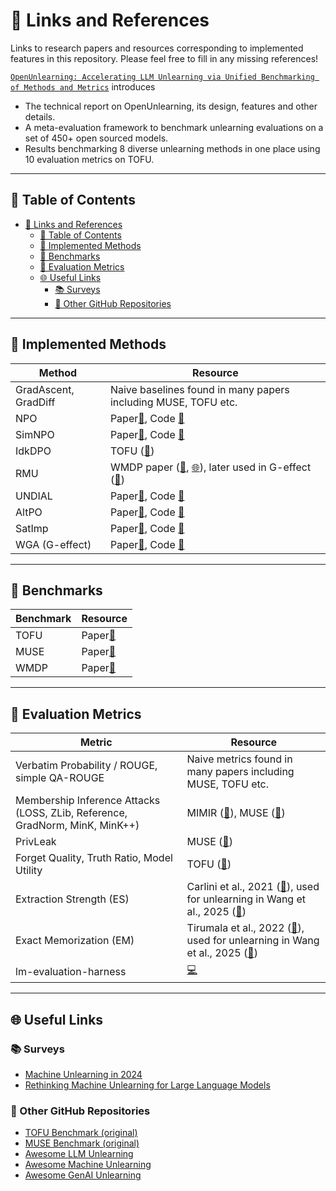# 🔗 Links and References

Links to research papers and resources corresponding to implemented features in this repository. Please feel free to fill in any missing references!

[`OpenUnlearning: Accelerating LLM Unlearning via Unified Benchmarking of Methods and Metrics`](https://arxiv.org/abs/2506.12618) introduces

- The technical report on OpenUnlearning, its design, features and other details.
- A meta-evaluation framework to benchmark unlearning evaluations on a set of 450+ open sourced models.
- Results benchmarking 8 diverse unlearning methods in one place using 10 evaluation metrics on TOFU.

---

## 📌 Table of Contents

- [🔗 Links and References](#-links-and-references)
  - [📌 Table of Contents](#-table-of-contents)
  - [📗 Implemented Methods](#-implemented-methods)
  - [📘 Benchmarks](#-benchmarks)
  - [📙 Evaluation Metrics](#-evaluation-metrics)
  - [🌐 Useful Links](#-useful-links)
    - [📚 Surveys](#-surveys)
    - [🐙 Other GitHub Repositories](#-other-github-repositories)

---

## 📗 Implemented Methods

| Method               | Resource                                                                                                                                                                                     |
| -------------------- | -------------------------------------------------------------------------------------------------------------------------------------------------------------------------------------------- |
| GradAscent, GradDiff | Naive baselines found in many papers including MUSE, TOFU etc.                                                                                                                               |
| NPO                  | Paper[📄](https://arxiv.org/abs/2404.05868), Code [🐙](https://github.com/licong-lin/negative-preference-optimization)                                                                             |
| SimNPO               | Paper[📄](https://arxiv.org/abs/2410.07163), Code [🐙](https://github.com/OPTML-Group/Unlearn-Simple)                                                                                              |
| IdkDPO               | TOFU ([📄](https://arxiv.org/abs/2401.06121))                                                                                                                                                   |
| RMU                  | WMDP paper ([🐙](https://github.com/centerforaisafety/wmdp/tree/main/rmu), [🌐](https://www.wmdp.ai/)), later used in G-effect ([🐙](https://github.com/tmlr-group/G-effect/blob/main/dataloader.py)) |
| UNDIAL               | Paper[📄](https://arxiv.org/pdf/2402.10052), Code [🐙](https://github.com/dong-river/LLM_unlearning/tree/main)                                                                                     |
| AltPO                | Paper[📄](https://arxiv.org/pdf/2409.13474), Code [🐙](https://github.com/molereddy/Alternate-Preference-Optimization)                                                                             |
| SatImp               | Paper[📄](https://arxiv.org/pdf/2505.11953), Code [🐙](https://github.com/Puning97/SatImp-for-LLM-Unlearning)                                                                                      |
| WGA (G-effect)       | Paper[📄](https://arxiv.org/pdf/2502.19301), Code [🐙](https://github.com/tmlr-group/G-effect)                                                                                                     |

---

## 📘 Benchmarks

| Benchmark | Resource                                 |
| --------- | ---------------------------------------- |
| TOFU      | Paper[📄](https://arxiv.org/abs/2401.06121) |
| MUSE      | Paper[📄](https://arxiv.org/abs/2407.06460) |
| WMDP      | Paper[📄](https://arxiv.org/abs/2403.03218) |

---

## 📙 Evaluation Metrics

| Metric                                                                       | Resource                                                                                                                                                                                                                                |
| ---------------------------------------------------------------------------- | --------------------------------------------------------------------------------------------------------------------------------------------------------------------------------------------------------------------------------------- |
| Verbatim Probability / ROUGE, simple QA-ROUGE                                | Naive metrics found in many papers including MUSE, TOFU etc.                                                                                                                                                                            |
| Membership Inference Attacks (LOSS, ZLib, Reference, GradNorm, MinK, MinK++) | MIMIR ([🐙](https://github.com/iamgroot42/mimir)), MUSE ([📄](https://arxiv.org/abs/2407.06460))                                                                                                                                              |
| PrivLeak                                                                     | MUSE ([📄](https://arxiv.org/abs/2407.06460))                                                                                                                                                                                              |
| Forget Quality, Truth Ratio, Model Utility                                   | TOFU ([📄](https://arxiv.org/abs/2401.06121))                                                                                                                                                                                              |
| Extraction Strength (ES)                                                     | Carlini et al., 2021 ([📄](https://www.usenix.org/conference/usenixsecurity21/presentation/carlini-extracting)), used for unlearning in Wang et al., 2025 ([📄](https://openreview.net/pdf?id=wUtCieKuQU))                                    |
| Exact Memorization (EM)                                                      | Tirumala et al., 2022 ([📄](https://proceedings.neurips.cc/paper_files/paper/2022/hash/fa0509f4dab6807e2cb465715bf2d249-Abstract-Conference.html)), used for unlearning in Wang et al., 2025 ([📄](https://openreview.net/pdf?id=wUtCieKuQU)) |
| lm-evaluation-harness                                                        | [💻](https://github.com/EleutherAI/lm-evaluation-harness/tree/main)                                                                                                                                                                        |

---

## 🌐 Useful Links

### 📚 Surveys

- [Machine Unlearning in 2024](https://ai.stanford.edu/~kzliu/blog/unlearning)
- [Rethinking Machine Unlearning for Large Language Models](https://arxiv.org/abs/2402.08787)

### 🐙 Other GitHub Repositories

- [TOFU Benchmark (original)](https://github.com/locuslab/tofu)
- [MUSE Benchmark (original)](https://github.com/swj0419/muse_bench)
- [Awesome LLM Unlearning](https://github.com/chrisliu298/awesome-llm-unlearning)
- [Awesome Machine Unlearning](https://github.com/tamlhp/awesome-machine-unlearning)
- [Awesome GenAI Unlearning](https://github.com/franciscoliu/Awesome-GenAI-Unlearning)
